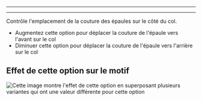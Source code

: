 ***

***

Contrôle l'emplacement de la couture des épaules sur le côté du col.

- Augmentez cette option pour déplacer la couture de l'épaule vers l'avant sur le col
- Diminuer cette option pour déplacer la couture de l'épaule vers l'arrière sur le col

## Effet de cette option sur le motif

![Cette image montre l'effet de cette option en superposant plusieurs variantes qui ont une valeur différente pour cette option](simone_s3collar_sample.svg "Effet de cette option sur le motif")
